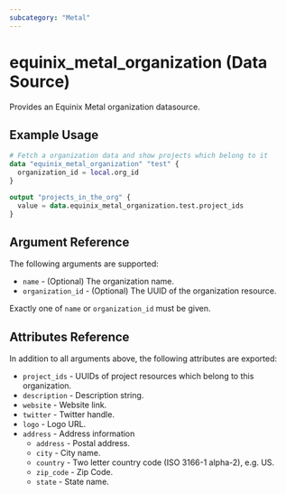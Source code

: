 ```yaml
---
subcategory: "Metal"
---
```


# equinix_metal_organization (Data Source)

Provides an Equinix Metal organization datasource.

## Example Usage

```terraform
# Fetch a organization data and show projects which belong to it
data "equinix_metal_organization" "test" {
  organization_id = local.org_id
}

output "projects_in_the_org" {
  value = data.equinix_metal_organization.test.project_ids
}
```

## Argument Reference

The following arguments are supported:

* `name` - (Optional) The organization name.
* `organization_id` - (Optional) The UUID of the organization resource.

Exactly one of `name` or `organization_id` must be given.

## Attributes Reference

In addition to all arguments above, the following attributes are exported:

* `project_ids` - UUIDs of project resources which belong to this organization.
* `description` - Description string.
* `website` - Website link.
* `twitter` - Twitter handle.
* `logo` - Logo URL.
* `address` - Address information
  * `address` - Postal address.
  * `city` - City name.
  * `country` - Two letter country code (ISO 3166-1 alpha-2), e.g. US.
  * `zip_code` - Zip Code.
  * `state` - State name.
